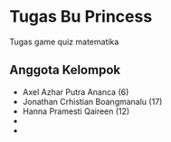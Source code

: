 
# Tugas Bu Princess

Tugas game quiz matematika

## Anggota Kelompok

- Axel Azhar Putra Ananca (6)
- Jonathan Crhistian Boangmanalu (17)
- Hanna Pramesti Qaireen (12)
-
-
